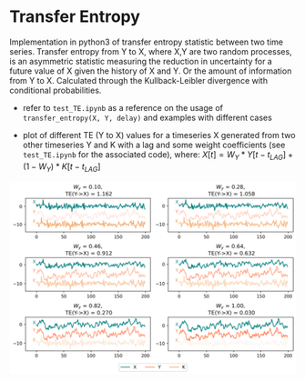 # Transfer Entropy

Implementation in python3 of transfer entropy statistic between two time series.
Transfer entropy from Y to X, where X,Y are two random processes, is an asymmetric statistic measuring the reduction in uncertainty for a future value of X given the history of X and Y. Or the amount of information from Y to X. Calculated through the Kullback-Leibler divergence with conditional probabilities.

- refer to `test_TE.ipynb` as a reference on the usage of `transfer_entropy(X, Y, delay)` and examples with different cases

- plot of different TE (Y to X) values for a timeseries X generated from two other timeseries Y and K with a lag and some weight coefficients (see `test_TE.ipynb` for the associated code), where:
  $X[t] = W_Y * Y[t-t_{LAG}] + (1- W_Y) * K[t-t_{LAG}]$

![png](README_files/fig1.png)
